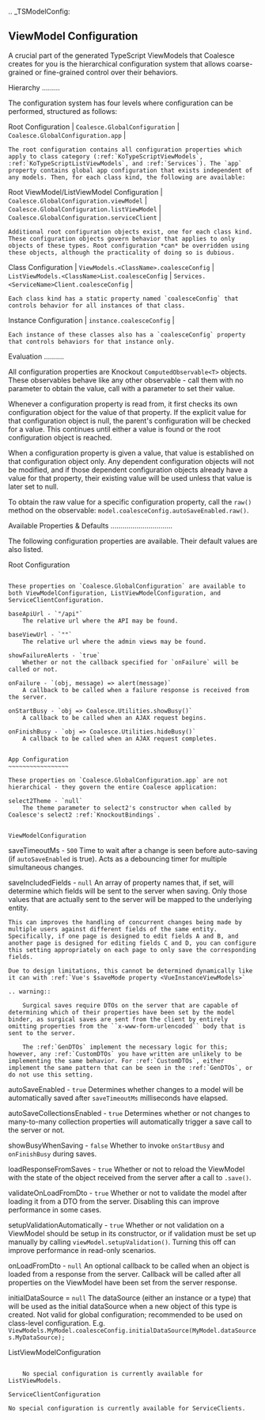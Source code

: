 
.. _TSModelConfig:


ViewModel Configuration
-----------------------


A crucial part of the generated TypeScript ViewModels that Coalesce creates for you is the hierarchical configuration system that allows coarse-grained or fine-grained control over their behaviors.

Hierarchy
.........

The configuration system has four levels where configuration can be performed, structured as follows:

Root Configuration
    | `Coalesce.GlobalConfiguration`
    | `Coalesce.GlobalConfiguration.app`
    |
    
    The root configuration contains all configuration properties which apply to class category (:ref:`KoTypeScriptViewModels`, :ref:`KoTypeScriptListViewModels`, and :ref:`Services`). The `app` property contains global app configuration that exists independent of any models. Then, for each class kind, the following are available:

Root ViewModel/ListViewModel Configuration
    | `Coalesce.GlobalConfiguration.viewModel`
    | `Coalesce.GlobalConfiguration.listViewModel`
    | `Coalesce.GlobalConfiguration.serviceClient`
    |
    
    Additional root configuration objects exist, one for each class kind. These configuration objects govern behavior that applies to only objects of these types. Root configuration *can* be overridden using these objects, although the practicality of doing so is dubious.

Class Configuration
    | `ViewModels.<ClassName>.coalesceConfig`
    | `ListViewModels.<ClassName>List.coalesceConfig`
    | `Services.<ServiceName>Client.coalesceConfig`
    | 

    Each class kind has a static property named `coalesceConfig` that controls behavior for all instances of that class.

Instance Configuration
    | `instance.coalesceConfig`
    |

    Each instance of these classes also has a `coalesceConfig` property that controls behaviors for that instance only.



Evaluation
..........

All configuration properties are Knockout `ComputedObservable<T>` objects. These observables behave like any other observable - call them with no parameter to obtain the value, call with a parameter to set their value.

Whenever a configuration property is read from, it first checks its own configuration object for the value of that property. If the explicit value for that configuration object is null, the parent's configuration will be checked for a value. This continues until either a value is found or the root configuration object is reached.

When a configuration property is given a value, that value is established on that configuration object only. Any dependent configuration objects will not be modified, and if those dependent configuration objects already have a value for that property, their existing value will be used unless that value is later set to null.

To obtain the raw value for a specific configuration property, call the `raw()` method on the observable: `model.coalesceConfig.autoSaveEnabled.raw()`.


Available Properties & Defaults
...............................

The following configuration properties are available. Their default values are also listed.

Root Configuration
~~~~~~~~~~~~~~~~~~

These properties on `Coalesce.GlobalConfiguration` are available to both ViewModelConfiguration, ListViewModelConfiguration, and ServiceClientConfiguration.

baseApiUrl - `"/api"`
    The relative url where the API may be found. 

baseViewUrl - `""`
    The relative url where the admin views may be found.

showFailureAlerts - `true`
    Whether or not the callback specified for `onFailure` will be called or not.

onFailure - `(obj, message) => alert(message)`
    A callback to be called when a failure response is received from the server.

onStartBusy - `obj => Coalesce.Utilities.showBusy()`
    A callback to be called when an AJAX request begins.

onFinishBusy - `obj => Coalesce.Utilities.hideBusy()`
    A callback to be called when an AJAX request completes.


App Configuration
~~~~~~~~~~~~~~~~~

These properties on `Coalesce.GlobalConfiguration.app` are not hierarchical - they govern the entire Coalesce application:

select2Theme - `null`
    The theme parameter to select2's constructor when called by Coalesce's select2 :ref:`KnockoutBindings`.


ViewModelConfiguration
~~~~~~~~~~~~~~~~~~~~~~


saveTimeoutMs - `500`
    Time to wait after a change is seen before auto-saving (if `autoSaveEnabled` is true). Acts as a debouncing timer for multiple simultaneous changes.

saveIncludedFields - `null`
    An array of property names that, if set, will determine which fields will be sent to the server when saving. Only those values that are actually sent to the server will be mapped to the underlying entity.

    This can improves the handling of concurrent changes being made by multiple users against different fields of the same entity. Specifically, if one page is designed to edit fields A and B, and another page is designed for editing fields C and D, you can configure this setting appropriately on each page to only save the corresponding fields.

    Due to design limitations, this cannot be determined dynamically like it can with :ref:`Vue's $saveMode property <VueInstanceViewModels>`

    .. warning:: 

        Surgical saves require DTOs on the server that are capable of determining which of their properties have been set by the model binder, as surgical saves are sent from the client by entirely omitting properties from the ``x-www-form-urlencoded`` body that is sent to the server.

        The :ref:`GenDTOs` implement the necessary logic for this; however, any :ref:`CustomDTOs` you have written are unlikely to be implementing the same behavior. For :ref:`CustomDTOs`, either implement the same pattern that can be seen in the :ref:`GenDTOs`, or do not use this setting.

autoSaveEnabled - `true`
    Determines whether changes to a model will be automatically saved after `saveTimeoutMs` milliseconds have elapsed.

autoSaveCollectionsEnabled - `true`
    Determines whether or not changes to many-to-many collection properties will automatically trigger a save call to the server or not.

showBusyWhenSaving - `false`
    Whether to invoke `onStartBusy` and `onFinishBusy` during saves.

loadResponseFromSaves - `true`
    Whether or not to reload the ViewModel with the state of the object received from the server after a call to `.save()`.

validateOnLoadFromDto - `true`
    Whether or not to validate the model after loading it from a DTO from the server. Disabling this can improve performance in some cases.

setupValidationAutomatically - `true`
    Whether or not validation on a ViewModel should be setup in its constructor, or if validation must be set up manually by calling `viewModel.setupValidation()`. Turning this off can improve performance in read-only scenarios.

onLoadFromDto - `null`
    An optional callback to be called when an object is loaded from a response from the server. Callback will be called after all properties on the ViewModel have been set from the server response.

initialDataSource = `null`
    The dataSource (either an instance or a type) that will be used as the initial dataSource when a new object of this type is created. Not valid for global configuration; recommended to be used on class-level configuration. E.g. `ViewModels.MyModel.coalesceConfig.initialDataSource(MyModel.dataSources.MyDataSource);`


ListViewModelConfiguration
~~~~~~~~~~~~~~~~~~~~~~~~~~

    No special configuration is currently available for ListViewModels.

ServiceClientConfiguration
~~~~~~~~~~~~~~~~~~~~~~~~~~

    No special configuration is currently available for ServiceClients.